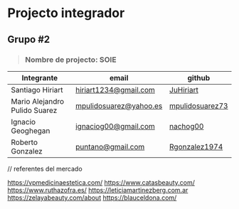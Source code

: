 # Projecto integrador

## Grupo #2

> ### Nombre de projecto: SOIE 

| Integrante                    | email                  | github                             |
|-------------------------------|------------------------|------------------------------------|
| Santiago Hiriart              | hiriart1234@gmail.com  | [JuHiriart](https://github.com/JuHiriart)       |
| Mario Alejandro Pulido Suarez | mpulidosuarez@yahoo.es | [mpulidosuarez73](https://github.com/mpulidosuarez73) |
| Ignacio Geoghegan             | ignaciog00@gmail.com   | [nachog00](https://github.com/nachog00)        |
| Roberto Gonzalez              | puntano@gmail.com      | [Rgonzalez1974](https://github.com/Rgonzalez1974)   |

// referentes del mercado

https://vpmedicinaestetica.com/
https://www.catasbeauty.com/
https://www.ruthazofra.es/
https://leticiamartinezberg.com.ar
https://zelayabeauty.com/about
https://blauceldona.com/

